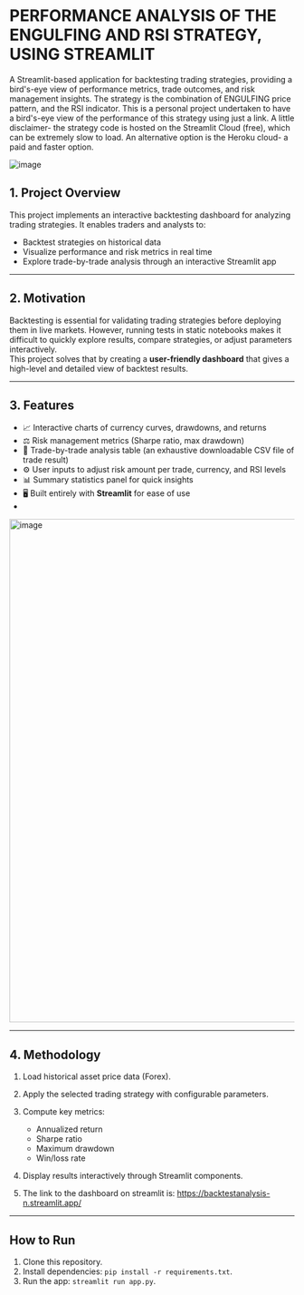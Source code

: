 # PERFORMANCE ANALYSIS OF THE ENGULFING AND RSI STRATEGY, USING STREAMLIT 
A Streamlit-based application for backtesting trading strategies, providing a bird's-eye view of performance metrics, trade outcomes, and risk management insights. The strategy is the combination of ENGULFING price pattern, and the RSI indicator. This is a personal project undertaken to have a bird's-eye view of the performance of this strategy using just a link. A little disclaimer- the strategy code is hosted on the Streamlit Cloud (free), which can be extremely slow to load. An alternative option is the Heroku cloud- a paid and faster option.


![image](https://github.com/user-attachments/assets/5a58ff20-9111-4234-af27-531bb5927461)


## 1. Project Overview
This project implements an interactive backtesting dashboard for analyzing trading strategies. 
It enables traders and analysts to:
- Backtest strategies on historical data
- Visualize performance and risk metrics in real time
- Explore trade-by-trade analysis through an interactive Streamlit app

---

## 2. Motivation
Backtesting is essential for validating trading strategies before deploying them in live markets. 
However, running tests in static notebooks makes it difficult to quickly explore results, compare strategies, 
or adjust parameters interactively.  
This project solves that by creating a **user-friendly dashboard** that gives a high-level and detailed view of backtest results.

---

## 3. Features
- 📈 Interactive charts of currency curves, drawdowns, and returns
- ⚖️ Risk management metrics (Sharpe ratio, max drawdown)
- 🔎 Trade-by-trade analysis table (an exhaustive downloadable CSV file of trade result)
- ⚙️ User inputs to adjust risk amount per trade, currency, and RSI levels
- 📊 Summary statistics panel for quick insights
- 🖥️ Built entirely with **Streamlit** for ease of use
- 
<img width="1919" height="888" alt="image" src="https://github.com/user-attachments/assets/e261e6f7-8eea-4251-926d-27fe8b019452" />

---

## 4. Methodology
1. Load historical asset price data (Forex).  
2. Apply the selected trading strategy with configurable parameters.  
3. Compute key metrics:
   - Annualized return
   - Sharpe ratio
   - Maximum drawdown
   - Win/loss rate  
4. Display results interactively through Streamlit components.

5. The link to the dashboard on streamlit is: https://backtestanalysis-n.streamlit.app/


---


## How to Run
1. Clone this repository.
2. Install dependencies: `pip install -r requirements.txt`.
3. Run the app: `streamlit run app.py`.
